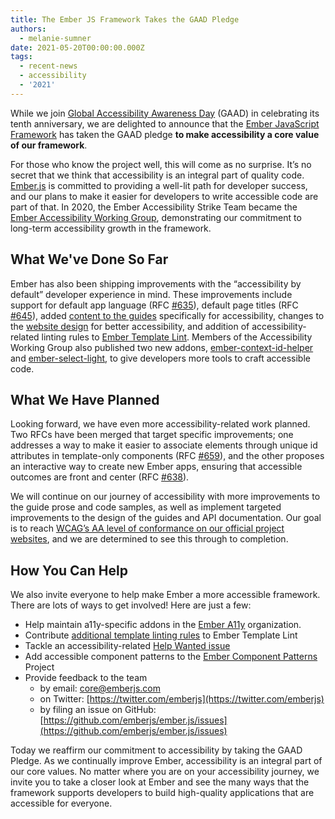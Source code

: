 ```yaml
---
title: The Ember JS Framework Takes the GAAD Pledge
authors:
  - melanie-sumner
date: 2021-05-20T00:00:00.000Z
tags:
  - recent-news
  - accessibility
  - '2021'
---
```


While we join [Global Accessibility Awareness Day](https://globalaccessibilityawarenessday.org/)  (GAAD) in celebrating its tenth anniversary, we are delighted to announce that the [Ember JavaScript Framework](https://emberjs.com/) has taken the GAAD pledge **to make accessibility a core value of our framework**.

For those who know the project well, this will come as no surprise. It’s no secret that we think that accessibility is an integral part of quality code. [Ember.js](https://github.com/emberjs/ember.js) is committed to providing a well-lit path for developer success, and our plans to make it easier for developers to write accessible code are part of that. In 2020, the Ember Accessibility Strike Team became the [Ember Accessibility Working Group](https://blog.emberjs.com/accessibility-working-group-update), demonstrating our commitment to long-term accessibility growth in the framework.

## What We've Done So Far

Ember has also been shipping improvements with the “accessibility by default” developer experience in mind. These improvements include support for default app language (RFC [#635](https://emberjs.github.io/rfcs/0635-ember-new-lang.html)), default page titles (RFC [#645](https://emberjs.github.io/rfcs/0645-add-ember-page-title-addon.html)), added [content to the guides](https://guides.emberjs.com/release/accessibility/application-considerations/) specifically for accessibility, changes to the [website design](https://ember-styleguide.netlify.app/concepts/colors/) for better accessibility, and addition of accessibility-related linting rules to [Ember Template Lint](https://github.com/ember-template-lint/ember-template-lint). Members of the Accessibility Working Group also published two new addons, [ember-context-id-helper](https://github.com/KamiKillertO/ember-context-id-helper) and [ember-select-light](https://github.com/ember-a11y/ember-select-light), to give developers more tools to craft accessible code.

## What We Have Planned

Looking forward, we have even more accessibility-related work planned. Two RFCs have been merged that target specific improvements; one addresses a way to make it easier to associate elements through unique id attributes in template-only components (RFC [#659](https://emberjs.github.io/rfcs/0659-unique-id-helper.html)), and the other proposes an interactive way to create new Ember apps, ensuring that accessible outcomes are front and center (RFC [#638](https://emberjs.github.io/rfcs/0638-interactive-app-creation.html)).

We will continue on our journey of accessibility with more improvements to the guide prose and code samples, as well as implement targeted improvements to the design of the guides and API documentation. Our goal is to reach [WCAG’s AA level of conformance on our official project websites](https://ember-styleguide.netlify.app/concepts/accessibility/), and we are determined to see this through to completion.

## How You Can Help

We also invite everyone to help make Ember a more accessible framework. There are lots of ways to get involved! Here are just a few:

- Help maintain a11y-specific addons in the [Ember A11y](https://github.com/ember-a11y) organization.
- Contribute [additional template linting rules](https://github.com/ember-template-lint/ember-template-lint/issues?q=is%3Aopen+is%3Aissue+label%3Aa11y) to Ember Template Lint
- Tackle an accessibility-related [Help Wanted issue](https://help-wanted.emberjs.com/ember-a11y)
- Add accessible component patterns to the [Ember Component Patterns](https://github.com/ember-components/ember-component-patterns) Project
- Provide feedback to the team
    - by email: core@emberjs.com
    - on Twitter: [https://twitter.com/emberjs](https://twitter.com/emberjs)
    - by filing an issue on GitHub: [https://github.com/emberjs/ember.js/issues](https://github.com/emberjs/ember.js/issues)

Today we reaffirm our commitment to accessibility by taking the GAAD Pledge. As we continually improve Ember, accessibility is an integral part of our core values. No matter where you are on your accessibility journey, we invite you to take a closer look at Ember and see the many ways that the framework supports developers to build high-quality applications that are accessible for everyone.
